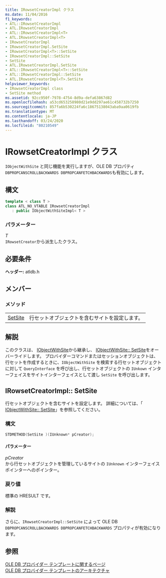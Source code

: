 ```yaml
---
title: IRowsetCreatorImpl クラス
ms.date: 11/04/2016
f1_keywords:
- ATL::IRowsetCreatorImpl
- ATL.IRowsetCreatorImpl
- ATL::IRowsetCreatorImpl<T>
- ATL.IRowsetCreatorImpl<T>
- IRowsetCreatorImpl
- IRowsetCreatorImpl.SetSite
- IRowsetCreatorImpl<T>::SetSite
- IRowsetCreatorImpl::SetSite
- SetSite
- ATL.IRowsetCreatorImpl.SetSite
- ATL::IRowsetCreatorImpl<T>::SetSite
- ATL::IRowsetCreatorImpl::SetSite
- ATL.IRowsetCreatorImpl<T>.SetSite
helpviewer_keywords:
- IRowsetCreatorImpl class
- SetSite method
ms.assetid: 92cc950f-7978-4754-8d9a-defa63867d82
ms.openlocfilehash: a53cd653258980d21e9dd297ae61c458732b7250
ms.sourcegitcommit: 857fa6b530224fa6c18675138043aba9aa0619fb
ms.translationtype: MT
ms.contentlocale: ja-JP
ms.lasthandoff: 03/24/2020
ms.locfileid: "80210549"
---
```

# <a name="irowsetcreatorimpl-class"></a>IRowsetCreatorImpl クラス

`IObjectWithSite` と同じ機能を実行しますが、OLE DB プロパティ `DBPROPCANSCROLLBACKWARDS DBPROPCANFETCHBACKWARDS`も有効にします。

## <a name="syntax"></a>構文

```cpp
template < class T >
class ATL_NO_VTABLE IRowsetCreatorImpl
   : public IObjectWithSiteImpl< T >
```

### <a name="parameters"></a>パラメーター

*T*<br/>
`IRowsetCreator`から派生したクラス。

## <a name="requirements"></a>必要条件

**ヘッダー:** atldb.h

## <a name="members"></a>メンバー

### <a name="methods"></a>メソッド

|||
|-|-|
|[SetSite](#setsite)|行セットオブジェクトを含むサイトを設定します。|

## <a name="remarks"></a>解説

このクラスは、 [IObjectWithSite](/windows/win32/api/ocidl/nn-ocidl-iobjectwithsite)から継承し、 [IObjectWithSite:: SetSite](/windows/win32/api/ocidl/nf-ocidl-iobjectwithsite-setsite)をオーバーライドします。 プロバイダーコマンドまたはセッションオブジェクトは、行セットを作成するときに、`IObjectWithSite` を検索する行セットオブジェクトに対して `QueryInterface` を呼び出し、行セットオブジェクトの `IUnkown` インターフェイスをサイトインターフェイスとして渡し `SetSite` を呼び出します。

## <a name="irowsetcreatorimplsetsite"></a><a name="setsite"></a>IRowsetCreatorImpl:: SetSite

行セットオブジェクトを含むサイトを設定します。 詳細については、「 [IObjectWithSite:: SetSite](/windows/win32/api/ocidl/nf-ocidl-iobjectwithsite-setsite)」を参照してください。

### <a name="syntax"></a>構文

```cpp
STDMETHOD(SetSite )(IUnknown* pCreator);
```

#### <a name="parameters"></a>パラメーター

*pCreator*<br/>
から行セットオブジェクトを管理しているサイトの `IUnknown` インターフェイスポインターへのポインター。

### <a name="return-value"></a>戻り値

標準の HRESULT です。

### <a name="remarks"></a>解説

さらに、`IRowsetCreatorImpl::SetSite` によって OLE DB `DBPROPCANSCROLLBACKWARDS DBPROPCANFETCHBACKWARDS` プロパティが有効になります。

## <a name="see-also"></a>参照

[OLE DB プロバイダー テンプレートに関するページ](../../data/oledb/ole-db-provider-templates-cpp.md)<br/>
[OLE DB プロバイダー テンプレートのアーキテクチャ](../../data/oledb/ole-db-provider-template-architecture.md)
